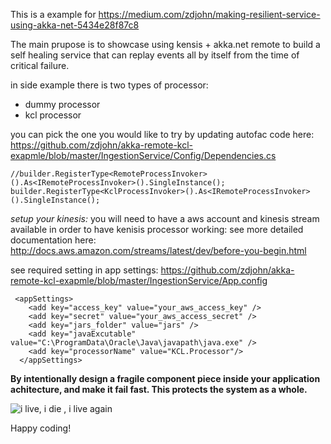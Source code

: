 This is a example for https://medium.com/zdjohn/making-resilient-service-using-akka-net-5434e28f87c8

The main prupose is to showcase using kensis + akka.net remote to build a self healing service that can replay events all by itself from the time of critical failure.


in side example there is two types of processor:
* dummy processor
* kcl processor

you can pick the one you would like to try by updating autofac code here:
https://github.com/zdjohn/akka-remote-kcl-exapmle/blob/master/IngestionService/Config/Dependencies.cs
~~~
//builder.RegisterType<RemoteProcessInvoker>().As<IRemoteProcessInvoker>().SingleInstance();
builder.RegisterType<KclProcessInvoker>().As<IRemoteProcessInvoker>().SingleInstance();
~~~

*setup your kinesis:*
you will need to have a aws account and kinesis stream available in order to have kenisis processor working:
see more detailed documentation here: http://docs.aws.amazon.com/streams/latest/dev/before-you-begin.html

see required setting in app settings:
https://github.com/zdjohn/akka-remote-kcl-exapmle/blob/master/IngestionService/App.config
~~~
 <appSettings>
    <add key="access_key" value="your_aws_access_key" />
    <add key="secret" value="your_aws_access_secret" />
    <add key="jars_folder" value="jars" />
    <add key="javaExcutable" value="C:\ProgramData\Oracle\Java\javapath\java.exe" />
    <add key="processorName" value="KCL.Processor"/>
  </appSettings>
~~~



**By intentionally design a fragile component piece inside your application achitecture, and make it fail fast. 
This protects the system as a whole.**


![i live, i die , i live again](http://i.makeagif.com/media/6-02-2016/X0PGo3.gif)


Happy coding!
